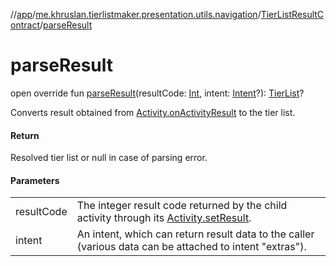 //[app](../../../index.md)/[me.khruslan.tierlistmaker.presentation.utils.navigation](../index.md)/[TierListResultContract](index.md)/[parseResult](parse-result.md)

# parseResult

open override fun [parseResult](parse-result.md)(resultCode: [Int](https://kotlinlang.org/api/latest/jvm/stdlib/kotlin/-int/index.html), intent: [Intent](https://developer.android.com/reference/kotlin/android/content/Intent.html)?): [TierList](../../me.khruslan.tierlistmaker.data.models.tierlist/-tier-list/index.md)?

Converts result obtained from [Activity.onActivityResult](https://developer.android.com/reference/kotlin/android/app/Activity.html#onactivityresult) to the tier list.

#### Return

Resolved tier list or null in case of parsing error.

#### Parameters

| | |
|---|---|
| resultCode | The integer result code returned by the child activity through its [Activity.setResult](https://developer.android.com/reference/kotlin/android/app/Activity.html#setresult). |
| intent | An intent, which can return result data to the caller (various data can be attached to intent &quot;extras&quot;). |
